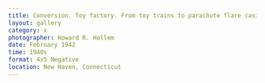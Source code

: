 ```yaml
---
title: Conversion. Toy factory. From toy trains to parachute flare casings is the work history of Stephanie Cewe, whose skill with this electric screwdriver has been turned to the aid of Uncle Sam's war machine. Then Stephanie used to assemble toy locomotives; today, she uses the same screwdriver to assemble flare casings. A. C. Gilbert Company, New Haven, Connecticut
layout: gallery
category: x
photographer: Howard R. Hollem
date: February 1942
time: 1940s
format: 4x5 Negative
location: New Haven, Connecticut
---
```


